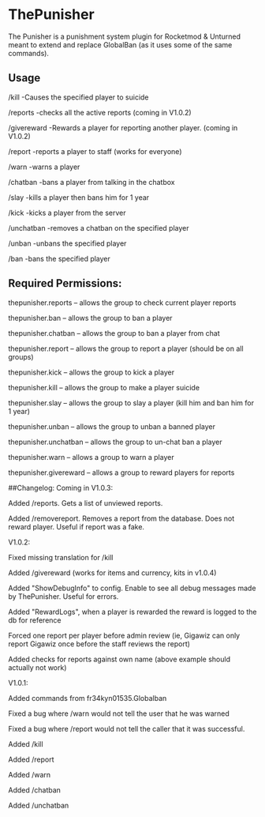 # ThePunisher
The Punisher is a punishment system plugin for Rocketmod & Unturned meant to extend and replace GlobalBan (as it uses some of the same commands).

## Usage

/kill -Causes the specified player to suicide

/reports
-checks all the active reports (coming in V1.0.2)

/givereward 
-Rewards a player for reporting another player. (coming in V1.0.2)

/report 
-reports a player to staff (works for everyone)

/warn 
-warns a player

/chatban 
-bans a player from talking in the chatbox

/slay 
-kills a player then bans him for 1 year

/kick 
-kicks a player from the server

/unchatban -removes a chatban on the specified player

/unban -unbans the specified player

/ban 
-bans the specified player


## Required Permissions:

thepunisher.reports – allows the group to check current player reports

thepunisher.ban – allows the group to ban a player

thepunisher.chatban – allows the group to ban a player from chat

thepunisher.report – allows the group to report a player (should be on all groups)

thepunisher.kick – allows the group to kick a player

thepunisher.kill – allows the group to make a player suicide

thepunisher.slay – allows the group to slay a player (kill him and ban him for 1 year)

thepunisher.unban – allows the group to unban a banned player

thepunisher.unchatban – allows the group to un-chat ban a player

thepunisher.warn – allows a group to warn a player

thepunisher.givereward – allows a group to reward players for reports


##Changelog:
Coming in V1.0.3:

Added /reports. Gets a list of unviewed reports.

Added /removereport. Removes a report from the database. Does not reward player. Useful if report was a fake.

V1.0.2:

Fixed missing translation for /kill

Added /givereward (works for items and currency, kits in v1.0.4)

Added "ShowDebugInfo" to config. Enable to see all debug messages made by ThePunisher. Useful for errors.

Added "RewardLogs", when a player is rewarded the reward is logged to the db for reference

Forced one report per player before admin review (ie, Gigawiz can only report Gigawiz once before the staff reviews the report)

Added checks for reports against own name (above example should actually not work)

V1.0.1:

Added commands from fr34kyn01535.Globalban

Fixed a bug where /warn would not tell the user that he was warned

Fixed a bug where /report would not tell the caller that it was successful.

Added /kill

Added /report

Added /warn

Added /chatban

Added /unchatban

